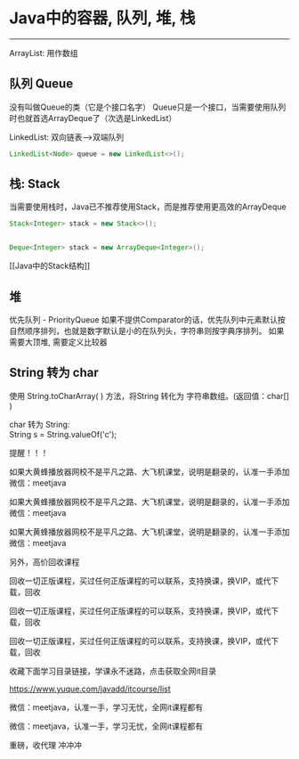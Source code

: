 # Java中的容器, 队列, 堆,  栈

---



ArrayList: 用作数组

## 队列 Queue
没有叫做Queue的类（它是个接口名字）
Queue只是一个接口，当需要使用队列时也就首选ArrayDeque了（次选是LinkedList）

LinkedList: 双向链表-->双端队列

```java
LinkedList<Node> queue = new LinkedList<>();

```

## 栈: Stack
当需要使用栈时，Java已不推荐使用Stack，而是推荐使用更高效的ArrayDeque

```java
Stack<Integer> stack = new Stack<>();


Deque<Integer> stack = new ArrayDeque<Integer>();
```


[[Java中的Stack结构]]



## 堆

优先队列 - PriorityQueue
如果不提供Comparator的话，优先队列中元素默认按自然顺序排列，也就是数字默认是小的在队列头，字符串则按字典序排列。
如果需要大顶堆, 需要定义比较器


## String 转为 char

使用 String.toCharArray( ) 方法，将String 转化为 字符串数组。(返回值：char[] ) 

char 转为 String:  
String s = String.valueOf('c');



提醒！！！ 

如果大黄蜂播放器网校不是平凡之路、大飞机课堂，说明是翻录的，认准一手添加微信：meetjava 

如果大黄蜂播放器网校不是平凡之路、大飞机课堂，说明是翻录的，认准一手添加微信：meetjava 

如果大黄蜂播放器网校不是平凡之路、大飞机课堂，说明是翻录的，认准一手添加微信：meetjava 

另外，高价回收课程 

回收一切正版课程，买过任何正版课程的可以联系，支持换课，换VIP，或代下载，回收 

回收一切正版课程，买过任何正版课程的可以联系，支持换课，换VIP，或代下载，回收 

回收一切正版课程，买过任何正版课程的可以联系，支持换课，换VIP，或代下载，回收 

收藏下面学习目录链接，学课永不迷路，点击获取全网it目录 

https://www.yuque.com/javadd/itcourse/list 

微信：meetjava，认准一手，学习无忧，全网it课程都有 

微信：meetjava，认准一手，学习无忧，全网it课程都有 

重磅，收代理 冲冲冲 



